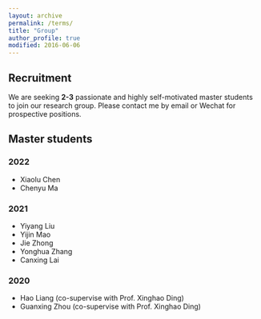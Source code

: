 ```yaml
---
layout: archive
permalink: /terms/
title: "Group"
author_profile: true
modified: 2016-06-06
---
```


<!-- {% include base_path %}
{% include toc %} -->
<!-- ## Ph.D. students -->
## Recruitment
We are seeking <b>2-3</b> passionate and highly self-motivated master students to join our research group. Please contact me by email or Wechat for prospective positions. 
## Master students


### 2022
 * Xiaolu Chen
 * Chenyu Ma

### 2021
* Yiyang Liu
* Yijin Mao
* Jie Zhong
* Yonghua Zhang
* Canxing Lai
  
### 2020
* Hao Liang (co-supervise with Prof. Xinghao Ding)
* Guanxing Zhou (co-supervise with Prof. Xinghao Ding)

  





